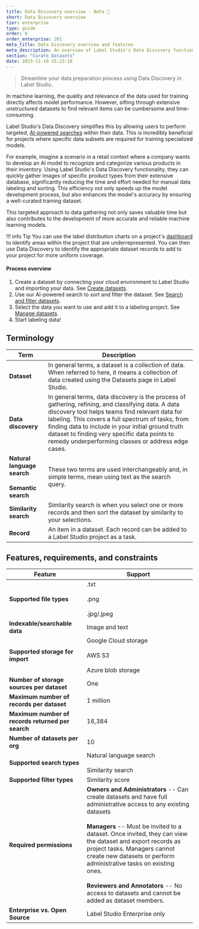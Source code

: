 ```yaml
---
title: Data Discovery overview - Beta 🧪
short: Data Discovery overview
tier: enterprise
type: guide
order: 0
order_enterprise: 201
meta_title: Data Discovery overview and features
meta_description: An overview of Label Studio's Data Discovery functionality, including features and limitations. 
section: "Curate Datasets"
date: 2023-11-10 15:23:18
---
```


> Streamline your data preparation process using Data Discovery in Label Studio. 

In machine learning, the quality and relevance of the data used for training directly affects model performance. However, sifting through extensive unstructured datasets to find relevant items can be cumbersome and time-consuming. 

Label Studio's Data Discovery simplifies this by allowing users to perform targeted, [AI-powered searches](dataset_search) within their data. This is incredibly beneficial for projects where specific data subsets are required for training specialized models.

For example, imagine a scenario in a retail context where a company wants to develop an AI model to recognize and categorize various products in their inventory. Using Label Studio's Data Discovery functionality, they can quickly gather images of specific product types from their extensive database, significantly reducing the time and effort needed for manual data labeling and sorting. This efficiency not only speeds up the model development process, but also enhances the model's accuracy by ensuring a well-curated training dataset.

This targeted approach to data gathering not only saves valuable time but also contributes to the development of more accurate and reliable machine learning models.

!!! info Tip
    You can use the label distribution charts on a project's [dashboard](dashboards) to identify areas within the project that are underrepresented. You can then use Data Discovery to identify the appropriate dataset records to add to your project for more uniform coverage.


#### Process overview

1. Create a dataset by connecting your cloud environment to Label Studio and importing your data. See [Create datasets](dataset_create). 
2. Use our AI-powered search to sort and filter the dataset. See [Search and filter datasets](dataset_search). 
3. Select the data you want to use and add it to a labeling project. See [Manage datasets](dataset_manage). 
4. Start labeling data! 

## Terminology

| Term | Description |
| --- | --- |
| **Dataset** | In general terms, a dataset is a collection of data. <br>When referred to here, it means a collection of data created using the Datasets page in Label Studio. |
| **Data discovery** | In general terms, data discovery is the process of gathering, refining, and classifying data. A data discovery tool helps teams find relevant data for labeling. This covers a full spectrum of tasks, from finding data to include in your initial ground truth dataset to finding very specific data points to remedy underperforming classes or address edge cases.  |
| **Natural language search** <br><br>**Semantic search**| These two terms are used interchangeably and, in simple terms, mean using text as the search query.|
| **Similarity search** | Similarity search is when you select one or more records and then sort the dataset by similarity to your selections. |
| **Record** | An item in a dataset. Each record can be added to a Label Studio project as a task. |


## Features, requirements, and constraints

<div class="noheader rowheader">

| Feature | Support |
| --- | --- |
| **Supported file types** | .txt <br><br>.png <br><br>.jpg/.jpeg |
| **Indexable/searchable data** | Image and text |
| **Supported storage for import** | Google Cloud storage <br><br>AWS S3 <br><br>Azure blob storage |
| **Number of storage sources per dataset** | One |
| **Maximum number of records per dataset** | 1 million |
| **Maximum number of records returned per search** | 16,384 |
| **Number of datasets per org** | 10 |
| **Supported search types** | Natural language search <br><br>Similarity search |
| **Supported filter types** | Similarity score |
| **Required permissions** | **Owners and Administrators** -- Can create datasets and have full administrative access to any existing datasets <br><br>**Managers** -- Must be invited to a dataset. Once invited, they can view the dataset and export records as project tasks. Managers cannot create new datasets or perform administrative tasks on existing ones. <br><br>**Reviewers and Annotators** -- No access to datasets and cannot be added as dataset members.  |
| **Enterprise vs. Open Source** | Label Studio Enterprise only |

</div>



